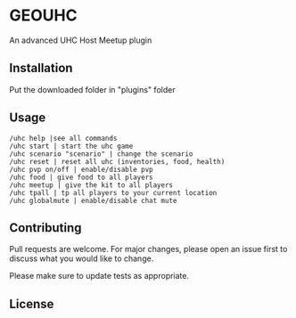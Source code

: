 # GEOUHC

An advanced UHC Host Meetup plugin

## Installation

Put the downloaded folder in "plugins" folder

## Usage

```
/uhc help |see all commands
/uhc start | start the uhc game
/uhc scenario "scenario" | change the scenario
/uhc reset | reset all uhc (inventories, food, health)
/uhc pvp on/off | enable/disable pvp
/uhc food | give food to all players
/uhc meetup | give the kit to all players
/uhc tpall | tp all players to your current location
/uhc globalmute | enable/disable chat mute
```

## Contributing
Pull requests are welcome. For major changes, please open an issue first to discuss what you would like to change.

Please make sure to update tests as appropriate.

## License
